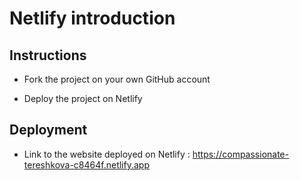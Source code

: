 # Netlify introduction

## Instructions

* Fork the project on your own GitHub account

* Deploy the project on Netlify

## Deployment

* Link to the website deployed on Netlify : https://compassionate-tereshkova-c8464f.netlify.app
